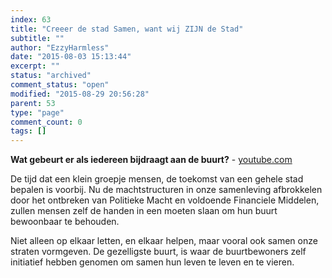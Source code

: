 ```yaml
---
index: 63
title: "Creeer de stad Samen, want wij ZIJN de Stad"
subtitle: ""
author: "EzzyHarmless"
date: "2015-08-03 15:13:44"
excerpt: ""
status: "archived"
comment_status: "open"
modified: "2015-08-29 20:56:28"
parent: 53
type: "page"
comment_count: 0
tags: []
---
```


**Wat gebeurt er als iedereen bijdraagt aan de buurt?** - [youtube.com](http://youtube.com/ "Youtube")

De tijd dat een klein groepje mensen, de toekomst van een gehele stad bepalen is voorbij. Nu de machtstructuren in onze samenleving afbrokkelen door het ontbreken van Politieke Macht en voldoende Financiele Middelen, zullen mensen zelf de handen in een moeten slaan om hun buurt bewoonbaar te behouden.

Niet alleen op elkaar letten, en elkaar helpen, maar vooral ook samen onze straten vormgeven. De gezelligste buurt, is waar de buurtbewoners zelf initiatief hebben genomen om samen hun leven te leven en te vieren.